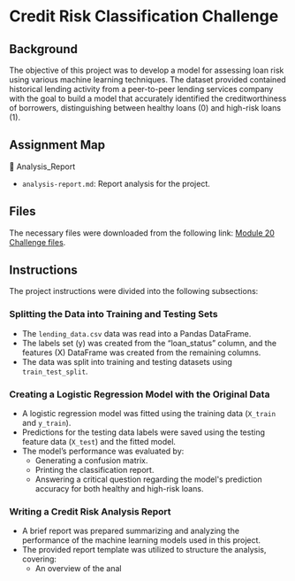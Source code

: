 # Credit Risk Classification Challenge

## Background

The objective of this project was to develop a model for assessing loan risk using various machine learning techniques. The dataset provided contained historical lending activity from a peer-to-peer lending services company with the goal to build a model that accurately identified the creditworthiness of borrowers, distinguishing between healthy loans (0) and high-risk loans (1).

## Assignment Map

📁 Analysis_Report
 - `analysis-report.md`: Report analysis for the project.

 


## Files

The necessary files were downloaded from the following link: [Module 20 Challenge files](link-to-files).

## Instructions

The project instructions were divided into the following subsections:

### Splitting the Data into Training and Testing Sets

- The `lending_data.csv` data was read into a Pandas DataFrame.
- The labels set (y) was created from the “loan_status” column, and the features (X) DataFrame was created from the remaining columns.
- The data was split into training and testing datasets using `train_test_split`.

### Creating a Logistic Regression Model with the Original Data

- A logistic regression model was fitted using the training data (`X_train` and `y_train`).
- Predictions for the testing data labels were saved using the testing feature data (`X_test`) and the fitted model.
- The model’s performance was evaluated by:
  - Generating a confusion matrix.
  - Printing the classification report.
  - Answering a critical question regarding the model's prediction accuracy for both healthy and high-risk loans.

### Writing a Credit Risk Analysis Report

- A brief report was prepared summarizing and analyzing the performance of the machine learning models used in this project.
- The provided report template was utilized to structure the analysis, covering:
  - An overview of the anal
